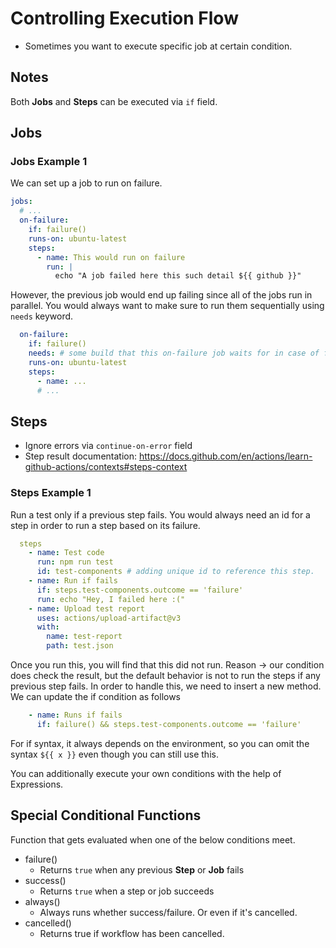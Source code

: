 # Controlling Execution Flow
- Sometimes you want to execute specific job at certain condition.

## Notes
Both **Jobs** and **Steps** can be executed via `if` field.

## Jobs

### Jobs Example 1
We can set up a job to run on failure.
```yml
jobs:
  # ...
  on-failure:
    if: failure()
    runs-on: ubuntu-latest
    steps:
      - name: This would run on failure
        run: |
          echo "A job failed here this such detail ${{ github }}"
```
However, the previous job would end up failing since all of the jobs run in parallel. You would always want to make sure to run them sequentially using `needs` keyword.

```yml
  on-failure:
    if: failure()
    needs: # some build that this on-failure job waits for in case of failure.
    runs-on: ubuntu-latest
    steps:
      - name: ...
      # ...
```

## Steps
- Ignore errors via `continue-on-error` field
- Step result documentation: https://docs.github.com/en/actions/learn-github-actions/contexts#steps-context

### Steps Example 1
Run a test only if a previous step fails. You would always need an id for a step in order to run a step based on its failure.

```yml
  steps
    - name: Test code
      run: npm run test
      id: test-components # adding unique id to reference this step.
    - name: Run if fails
      if: steps.test-components.outcome == 'failure'
      run: echo "Hey, I failed here :("
    - name: Upload test report
      uses: actions/upload-artifact@v3
      with:
        name: test-report
        path: test.json
```

Once you run this, you will find that this did not run. Reason -> our condition does check the result, but the default behavior is not to run the steps if any previous step fails. In order to handle this, we need to insert a new method. We can update the if condition as follows

```yml
    - name: Runs if fails
      if: failure() && steps.test-components.outcome == 'failure'
```

For if syntax, it always depends on the environment, so you can omit the syntax `${{ x }}` even though you can still use this.

You can additionally execute your own conditions with the help of Expressions.

## Special Conditional Functions

Function that gets evaluated when one of the below conditions meet.

- failure()
  - Returns `true` when any previous **Step** or **Job** fails
- success()
  - Returns `true` when a step or job succeeds
- always()
  - Always runs whether success/failure. Or even if it's cancelled.
- cancelled()
  - Returns true if workflow has been cancelled.

